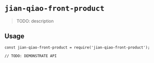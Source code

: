 # `jian-qiao-front-product`

> TODO: description

## Usage

```
const jian-qiao-front-product = require('jian-qiao-front-product');

// TODO: DEMONSTRATE API
```
